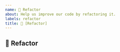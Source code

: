```yaml
---
name: 🔧 Refactor
about: Help us improve our code by refactoring it.
labels: refactor
title: 🔧 [Refactor]
---
```

<!-- You can find the latest issue templates here https://github.com/ulfgebhardt/issue-templates -->

## 🔧 Refactor
<!-- Describe your issue in detail. Include screenshots if needed. Give us as much information as possible. Use a clear and concise description of what the problem is.-->
